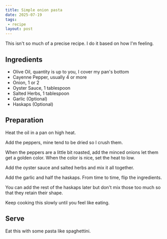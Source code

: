 ```yaml
---
title: Simple onion pasta
date: 2025-07-19
tags:
 - recipe
layout: post
---
```


This isn't so much of a precise recipe. I do it based on how I'm feeling.

## Ingredients

* Olive Oil, quantity is up to you, I cover my pan's bottom
* Cayenne Pepper, usually 4 or more
* Onion, 1 or 2
* Oyster Sauce, 1 tablespoon
* Salted Herbs, 1 tablespoon
* Garlic (Optional)
* Haskaps (Optional)

## Preparation

Heat the oil in a pan on high heat.

Add the peppers, mine tend to be dried so I crush them.

When the peppers are a little bit roasted, add the minced onions let them get a golden color. When the color is nice, set the heat to low.

Add the oyster sauce and salted herbs and mix it all together.

Add the garlic and half the haskaps. From time to time, flip the ingredients.

You can add the rest of the haskaps later but don't mix those too much so that they retain their shape.

Keep cooking this slowly until you feel like eating.

## Serve

Eat this with some pasta like spaghettini.

